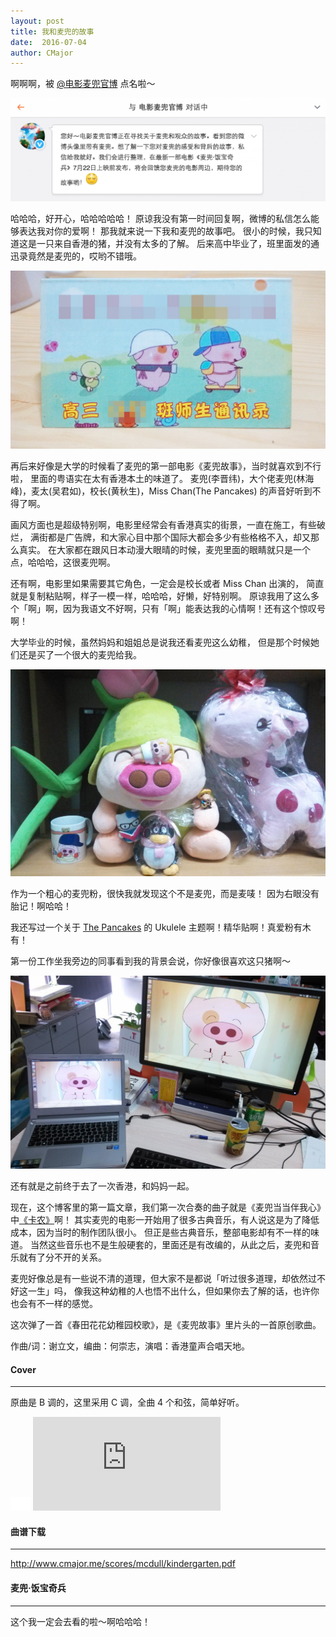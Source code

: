 ```yaml
---
layout: post
title: 我和麦兜的故事
date:  2016-07-04
author: CMajor
---
```


啊啊啊，被 <a href="http://weibo.com/mcdull2014" target="_blank">@电影麦兜官博</a> 点名啦〜

![screenshot](/img/screenshot.png)

哈哈哈，好开心，哈哈哈哈哈！
原谅我没有第一时间回复啊，微博的私信怎么能够表达我对你的爱啊！
那我就来说一下我和麦兜的故事吧。
很小的时候，我只知道这是一只来自香港的猪，并没有太多的了解。
后来高中毕业了，班里面发的通迅录竟然是麦兜的，哎哟不错哦。

![contact](/img/contact.jpg)

再后来好像是大学的时候看了麦兜的第一部电影《麦兜故事》，当时就喜欢到不行啦，
里面的粤语实在太有香港本土的味道了。
麦兜(李晋纬)，大个佬麦兜(林海峰)，麦太(吴君如)，校长(黄秋生)，Miss Chan(The Pancakes) 的声音好听到不得了啊。

画风方面也是超级特别啊，电影里经常会有香港真实的街景，一直在施工，有些破烂，
满街都是广告牌，和大家心目中那个国际大都会多少有些格格不入，却又那么真实。
在大家都在跟风日本动漫大眼晴的时候，麦兜里面的眼睛就只是一个点，哈哈哈，这很麦兜啊。

还有啊，电影里如果需要其它角色，一定会是校长或者 Miss Chan 出演的，
简直就是复制粘贴啊，样子一模一样，哈哈哈，好懒，好特别啊。
原谅我用了这么多个「啊」啊，因为我语文不好啊，只有「啊」能表达我的心情啊！还有这个惊叹号啊！

大学毕业的时候，虽然妈妈和姐姐总是说我还看麦兜这么幼稚，
但是那个时候她们还是买了一个很大的麦兜给我。

![graduate](/img/graduate.jpg)

作为一个粗心的麦兜粉，很快我就发现这个不是麦兜，而是麦唛！
因为右眼没有胎记！啊哈哈！

我还写过一个关于 <a href="http://www.ukulelecn.com/forum.php?mod=viewthread&tid=32000" target="_blank">The Pancakes</a>  的 Ukulele 主题啊！精华贴啊！真爱粉有木有！

第一份工作坐我旁边的同事看到我的背景会说，你好像很喜欢这只猪啊〜

![115](/img/115.jpg)

还有就是之前终于去了一次香港，和妈妈一起。

现在，这个博客里的第一篇文章，我们第一次合奏的曲子就是《麦兜当当伴我心》中<a href="http://www.cmajor.me/2016/06/01/canon/" target="_blank">《卡农》</a>啊！
其实麦兜的电影一开始用了很多古典音乐，有人说这是为了降低成本，因为当时的制作团队很小。
但正是些古典音乐，整部电影却有不一样的味道。
当然这些音乐也不是生般硬套的，里面还是有改编的，从此之后，麦兜和音乐就有了分不开的关系。

麦兜好像总是有一些说不清的道理，但大家不是都说「听过很多道理，却依然过不好这一生」吗，
像我这种幼稚的人也悟不出什么，但如果你去了解的话，也许你也会有不一样的感觉。

这次弹了一首《春田花花幼稚园校歌》，是《麦兜故事》里片头的一首原创歌曲。

作曲/词：谢立文，编曲：何崇志，演唱：香港童声合唱天地。

#### Cover
----------

原曲是 B 调的，这里采用 C 调，全曲 4 个和弦，简单好听。

<div class="wrap">
    <img class="ratio" src="/img/16x11.png"/>
    <iframe src="http://player.youku.com/embed/XMTY4NDMwNDkyMA==" frameborder="0" allowfullscreen></iframe>
</div>

#### 曲谱下载
------------

<a href="http://www.cmajor.me/scores/mcdull/kindergarten.pdf" target="_blank">http://www.cmajor.me/scores/mcdull/kindergarten.pdf</a>

#### 麦兜·饭宝奇兵
----------------

这个我一定会去看的啦〜啊哈哈哈！
